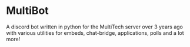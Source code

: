 # MultiBot
A discord bot written in python for the MultiTech server over 3 years ago with various utilities for embeds, chat-bridge, applications, polls and a lot more!
